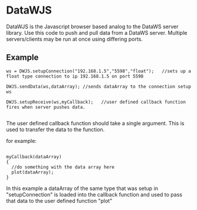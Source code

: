 # DataWJS

DataWJS is the Javascript browser based analog to the DataWS server library. Use this code to push and pull data from a DataWS server. Multiple servers/clients may be run at once using differing ports.


## Example

```JS
ws = DWJS.setupConnection("192.168.1.5","5598","float");   //sets up a float type connection to ip 192.168.1.5 on port 5598

DWJS.sendData(ws,dataArray); //sends dataArray to the connection setup ws

DWJS.setupReceive(ws,myCallback);   //user defined callback function fires when server pushes data.


```

The user defined callback function should take a single argument. This is used to transfer the data to the function.

for example:
```JS

myCallback(dataArray)
{
  //do something with the data array here
  plot(dataArray);
}
```

In this example a dataArray of the same type that was setup in "setupConnection" is loaded into the callback function
and used to pass that data to the user defined function "plot"

